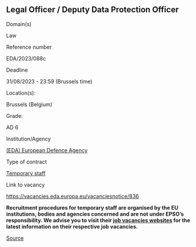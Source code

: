 Legal Officer / Deputy Data Protection Officer
----------------------------------------------

Domain(s)

Law

Reference number

EDA/2023/088c

Deadline

31/08/2023 - 23:59 (Brussels time)

Location(s): 

Brussels (Belgium)

  

Grade: 

AD 6

  

Institution/Agency

[(EDA) European Defence Agency](/en/institutions/eda-european-defence-agency)

Type of contract

[Temporary staff](/staff-categories#tab-Temporary%20staff)

Link to vacancy

https://vacancies.eda.europa.eu/vacanciesnotice/836

**Recruitment procedures for temporary staff are organised by the EU institutions, bodies and agencies concerned and are not under EPSO’s responsibility. We advise you to visit their [job vacancies websites](https://european-union.europa.eu/institutions-law-budget/institutions-and-bodies/search-all-eu-institutions-and-bodies) for the latest information on their respective job vacancies.**

[Source](https://epso.europa.eu/en/job-opportunities/legal-officer-deputy-data-protection-officer/eda-2023-088c)